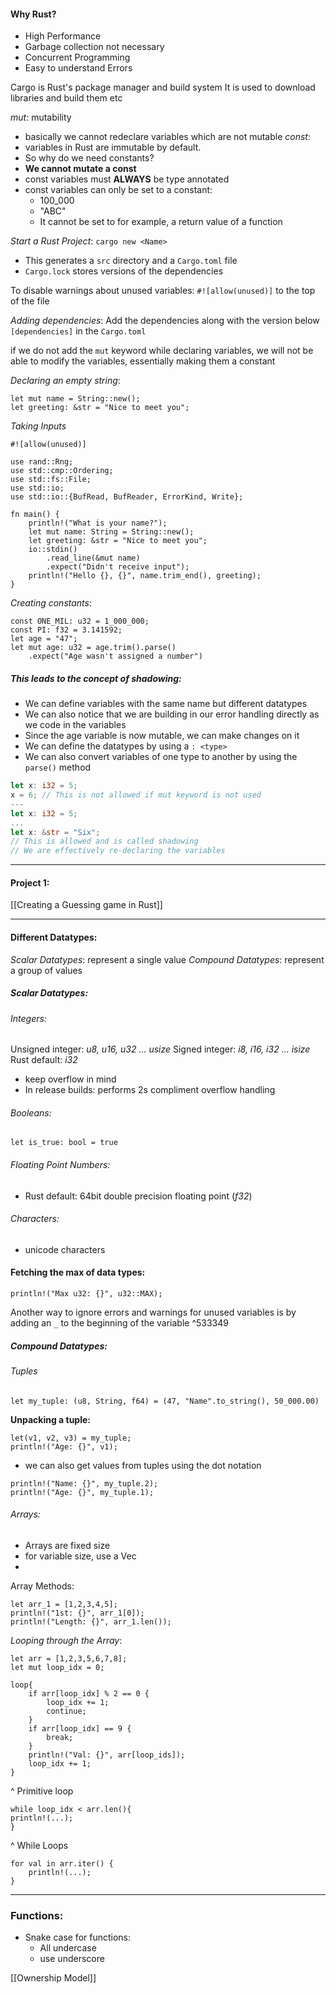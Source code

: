 #### Why Rust?
- High Performance
- Garbage collection not necessary
- Concurrent Programming
- Easy to understand Errors

Cargo is Rust's package manager and build system
It is used to download libraries and build them etc

*mut*: mutability
- basically we cannot redeclare variables which are not mutable
*const*: 
- variables in Rust are immutable by default.
- So why do we need constants?
- **We cannot mutate a const**
- const variables must **ALWAYS** be type annotated
- const variables can only be set to a constant:
	- 100_000
	- "ABC"
	- It cannot be set to for example, a return value of a function

*Start a Rust Project*: `cargo new <Name>`
- This generates a `src` directory and a `Cargo.toml` file
- `Cargo.lock` stores versions of the dependencies

To disable warnings about unused variables:
`#![allow(unused)]` to the top of the file

*Adding dependencies*: Add the dependencies along with the version below `[dependencies]` in the `Cargo.toml`

 if we do not add the `mut` keyword while declaring variables, we will not be able to modify the variables, essentially making them a constant

*Declaring an empty string*: 
```
let mut name = String::new();
let greeting: &str = "Nice to meet you";
```

*Taking Inputs*
```
#![allow(unused)]

use rand::Rng;
use std::cmp::Ordering;
use std::fs::File;
use std::io;
use std::io::{BufRead, BufReader, ErrorKind, Write};

fn main() {
    println!("What is your name?");
    let mut name: String = String::new();
    let greeting: &str = "Nice to meet you";
    io::stdin()
        .read_line(&mut name)
        .expect("Didn't receive input");
    println!("Hello {}, {}", name.trim_end(), greeting);
}
```

*Creating constants*:
```
const ONE_MIL: u32 = 1_000_000;
const PI: f32 = 3.141592;
let age = "47";
let mut age: u32 = age.trim().parse()
	.expect("Age wasn't assigned a number")
```

##### This leads to the concept of **shadowing**:
- We can define variables with the same name but different datatypes
- We can also notice that we are building in our error handling directly as we code in the variables
- Since the age variable is now mutable, we can make changes on it
- We can define the datatypes by using a `: <type>`
- We can also convert variables of one type to another by using the `parse()` method
```rust
let x: i32 = 5;
x = 6; // This is not allowed if mut keyword is not used
---
let x: i32 = 5;
...
let x: &str = "Six";
// This is allowed and is called shadowing
// We are effectively re-declaring the variables
```
---
#### Project 1:
[[Creating a Guessing game in Rust]]

---
#### Different Datatypes:
*Scalar Datatypes*: represent a single value
*Compound Datatypes*: represent a group of values

##### Scalar Datatypes:
###### Integers:
Unsigned integer: *u8, u16, u32 ... usize*
Signed integer: *i8, i16, i32 ... isize*
Rust default: *i32*
- keep overflow in mind
- In release builds: performs 2s compliment overflow handling
###### Booleans:
```
let is_true: bool = true
```

###### Floating Point Numbers:
- Rust default: 64bit double precision floating point (*f32*)
###### Characters:
- unicode characters
#### Fetching the max of data types:
```
println!("Max u32: {}", u32::MAX);
```
Another way to ignore errors and warnings for unused variables is by adding an `_` to the beginning of the variable ^533349
##### Compound Datatypes:
###### Tuples
```
let my_tuple: (u8, String, f64) = (47, "Name".to_string(), 50_000.00)
```

**Unpacking a tuple:**
```
let(v1, v2, v3) = my_tuple;
println!("Age: {}", v1);
```
- we can also get values from tuples using the dot notation
```
println!("Name: {}", my_tuple.2);
println!("Age: {}", my_tuple.1);
```

###### Arrays:
- Arrays are fixed size
- for variable size, use a Vec
- 
Array Methods:
```
let arr_1 = [1,2,3,4,5];
println!("1st: {}", arr_1[0]);
println!("Length: {}", arr_1.len());
```

*Looping through the Array*:
```
let arr = [1,2,3,5,6,7,8];
let mut loop_idx = 0;

loop{
	if arr[loop_idx] % 2 == 0 {
		loop_idx += 1;
		continue;
	}
	if arr[loop_idx] == 9 {
		break;
	}
	println!("Val: {}", arr[loop_ids]);
	loop_idx += 1;
}
```
^ Primitive loop

```
while loop_idx < arr.len(){
println!(...);
}
```
^ While Loops

```
for val in arr.iter() {
	println!(...);
}
```


---

### Functions:
- Snake case for functions: 
	- All undercase
	- use underscore

[[Ownership Model]]
